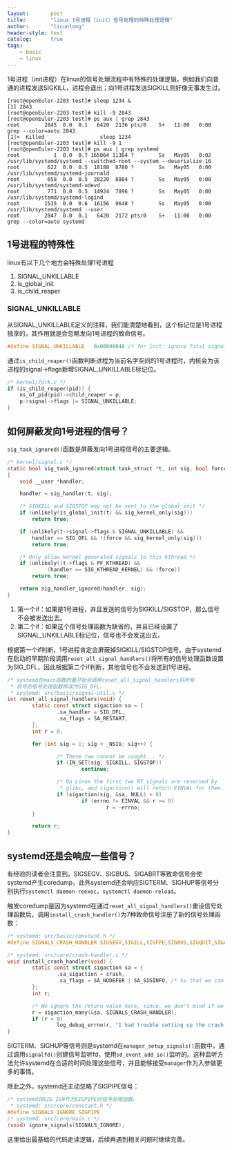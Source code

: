 ```yaml
---
layout:       post
title:        "linux 1号进程（init）信号处理的特殊处理逻辑"
author:       "licunlong"
header-style: text
catalog:      true
tags:
    - basic
    - linux
---
```


1号进程（init进程）在linux的信号处理流程中有特殊的处理逻辑。例如我们向普通的进程发送SIGKILL，进程会退出；向1号进程发送SIGKILL则好像无事发生过。

```
[root@openEuler-2203 test]# sleep 1234 &
[1] 2843
[root@openEuler-2203 test]# kill -9 2843
[root@openEuler-2203 test]# ps aux | grep 2843
root        2845  0.0  0.1   6420  2136 pts/0    S+   11:00   0:00 grep --color=auto 2843
[1]+  Killed                  sleep 1234
[root@openEuler-2203 test]# kill -9 1
[root@openEuler-2203 test]# ps aux | grep systemd
root           1  0.0  0.7 165064 11384 ?        Ss   May05   0:02 /usr/lib/systemd/systemd --switched-root --system --deserialize 16
root         622  0.0  0.5  18188  8780 ?        Ss   May05   0:00 /usr/lib/systemd/systemd-journald
root         658  0.0  0.5  28220  8884 ?        Ss   May05   0:00 /usr/lib/systemd/systemd-udevd
root         771  0.0  0.5  14924  7896 ?        Ss   May05   0:00 /usr/lib/systemd/systemd-logind
root        1535  0.0  0.6  16156  9648 ?        Ss   May05   0:00 /usr/lib/systemd/systemd --user
root        2847  0.0  0.1   6420  2172 pts/0    S+   11:00   0:00 grep --color=auto systemd
```

## 1号进程的特殊性

linux有以下几个地方会特殊处理1号进程

1. SIGNAL_UNKILLABLE
2. is_global_init
3. is_child_reaper

### SIGNAL_UNKILLABLE

从SIGNAL_UNKILLABLE定义的注释，我们能清楚地看到，这个标记位是1号进程独享的，其作用就是会忽略发向1号进程的致命信号。

```c
#define SIGNAL_UNKILLABLE	0x00000040 /* for init: ignore fatal signals */
```

通过`is_child_reaper()`函数判断进程为当前名字空间的1号进程时，内核会为该进程的signal->flags新增SIGNAL_UNKILLABLE标记位。

```c
/* kernel/fork.c */
if (is_child_reaper(pid)) {
    ns_of_pid(pid)->child_reaper = p;
    p->signal->flags |= SIGNAL_UNKILLABLE;
}
```

## 如何屏蔽发向1号进程的信号？

`sig_task_ignored()`函数是屏蔽发向1号进程信号的主要逻辑。

```c
/* kernel/signal.c */
static bool sig_task_ignored(struct task_struct *t, int sig, bool force)
{
	void __user *handler;

	handler = sig_handler(t, sig);

	/* SIGKILL and SIGSTOP may not be sent to the global init */
	if (unlikely(is_global_init(t) && sig_kernel_only(sig)))
		return true;

	if (unlikely(t->signal->flags & SIGNAL_UNKILLABLE) &&
	    handler == SIG_DFL && !(force && sig_kernel_only(sig)))
		return true;

	/* Only allow kernel generated signals to this kthread */
	if (unlikely((t->flags & PF_KTHREAD) &&
		     (handler == SIG_KTHREAD_KERNEL) && !force))
		return true;

	return sig_handler_ignored(handler, sig);
}
```

1. 第一个if：如果是1号进程，并且发送的信号为SIGKILL/SIGSTOP，那么信号不会被发送出去。
2. 第二个if：如果这个信号处理函数为缺省的，并且已经设置了SIGNAL_UNKILLABLE标记位，信号也不会发送出去。

根据第一个if判断，1号进程肯定会屏蔽掉SIGKILL/SIGSTOP信号。由于systemd在启动的早期阶段调用`reset_all_signal_handlers()`将所有的信号处理函数设置为SIG_DFL，因此根据第二个if判断，其他信号也不会发送到1号进程。

```c
/* systemd在main函数的最开始会调用reset_all_signal_handlers将所有
 * 信号的信号处理函数修改为SIG_DFL。
 * systemd: src/basic/signal-util.c */
int reset_all_signal_handlers(void) {
        static const struct sigaction sa = {
                .sa_handler = SIG_DFL,
                .sa_flags = SA_RESTART,
        };
        int r = 0;

        for (int sig = 1; sig < _NSIG; sig++) {

                /* These two cannot be caught... */
                if (IN_SET(sig, SIGKILL, SIGSTOP))
                        continue;

                /* On Linux the first two RT signals are reserved by
                 * glibc, and sigaction() will return EINVAL for them. */
                if (sigaction(sig, &sa, NULL) < 0)
                        if (errno != EINVAL && r >= 0)
                                r = -errno;
        }

        return r;
}
```

## systemd还是会响应一些信号？

有经验的读者会注意到，SIGSEGV、SIGBUS、SIGABRT等致命信号会使systemd产生coredump，此外systemd还会响应SIGTERM、SIGHUP等信号分别执行`systemctl daemon-reexec`，`systemctl daemon-reload`。

触发coredump是因为systemd在通过`reset_all_signal_handlers()`重设信号处理函数后，调用`install_crash_handler()`为7种致命信号注册了新的信号处理函数：

```c
/* systemd: src/basic/constant.h */
#define SIGNALS_CRASH_HANDLER SIGSEGV,SIGILL,SIGFPE,SIGBUS,SIGQUIT,SIGABRT

/* systemd: src/core/crash-handler.c */
void install_crash_handler(void) {
        static const struct sigaction sa = {
                .sa_sigaction = crash,
                .sa_flags = SA_NODEFER | SA_SIGINFO, /* So that we can raise the signal again from the signal handler */
        };
        int r;

        /* We ignore the return value here, since, we don't mind if we cannot set up a crash handler */
        r = sigaction_many(&sa, SIGNALS_CRASH_HANDLER);
        if (r < 0)
                log_debug_errno(r, "I had trouble setting up the crash handler, ignoring: %m");
}
```

SIGTERM、SIGHUP等信号则是systemd在`manager_setup_signals()`函数中，通过调用`signalfd()`创建信号监听fd，使用`sd_event_add_io()`监听的。这种监听方法允许systemd在合适的时间处理这些信号，并且能够接受`manager`作为入参做更多的事情。

除此之外，systemd还主动忽略了SIGPIPE信号：

```c
/* systemd将SIG_IGN作为SIGPIPE的信号处理函数。
 * systemd: src/core/constant.h */
#define SIGNALS_IGNORE SIGPIPE
/* systemd: src/core/main.c */
(void) ignore_signals(SIGNALS_IGNORE);
```

这里给出最基础的代码走读逻辑，后续再遇到相关问题时继续完善。
